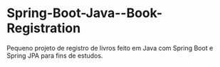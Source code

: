 # Spring-Boot-Java--Book-Registration
Pequeno projeto de registro de livros feito em Java com Spring Boot e Spring JPA para fins de estudos.
